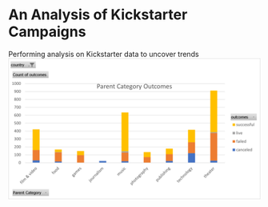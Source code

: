 # An Analysis of Kickstarter Campaigns
Performing analysis on Kickstarter data to uncover trends
![image_name](Parent_Cat_Outcomes_Chart.png)
